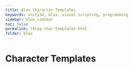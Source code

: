 ```yaml
---
title: Blox Character Templates
keywords: unity3d, blox, visual scripting, programming
sidebar: blox_sidebar
toc: false
permalink: tbrpg-char-templates.html
folder: blox
---
```


Character Templates
===================
